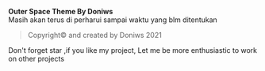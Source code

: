 **Outer Space Theme By Doniws**<br>
Masih akan terus di perharui sampai waktu yang blm ditentukan 

>Copyright© and created by Doniws 2021

Don't forget star ,if you like my project,
Let me be more enthusiastic to work on other projects
